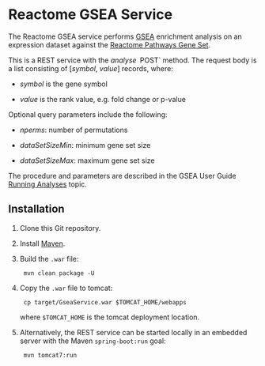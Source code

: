 Reactome GSEA Service
=====================
The Reactome GSEA service performs
[GSEA](http://software.broadinstitute.org/gsea/index.jsp)
enrichment analysis on an expression dataset against the
[Reactome Pathways Gene Set](https://reactome.org/download/current/ReactomePathways.gmt.zip).

This is a REST service with the _analyse_` `POST` method. The request body
is a list consisting of [_symbol_, _value_] records, where:

* _symbol_ is the gene symbol

* _value_ is the rank value, e.g. fold change or p-value

Optional query parameters include the following:

* _nperms_: number of permutations

* _dataSetSizeMin_: minimum gene set size

* _dataSetSizeMax_: maximum gene set size

The procedure and parameters are described in the GSEA User Guide
[Running Analyses](http://software.broadinstitute.org/gsea/doc/GSEAUserGuideTEXT.htm#_Running_Analyses)
topic.

Installation
------------
1. Clone this Git repository.

2. Install [Maven](http://maven.apache.org/install.html).

3. Build the `.war` file:

        mvn clean package -U

6. Copy the `.war` file to tomcat:

        cp target/GseaService.war $TOMCAT_HOME/webapps

   where `$TOMCAT_HOME` is the tomcat deployment location.

7. Alternatively, the REST service can be started locally in an embedded
   server with the Maven `spring-boot:run` goal:

        mvn tomcat7:run
